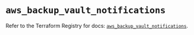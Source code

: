 # `aws_backup_vault_notifications`

Refer to the Terraform Registry for docs: [`aws_backup_vault_notifications`](https://registry.terraform.io/providers/hashicorp/aws/5.77.0/docs/resources/backup_vault_notifications).

